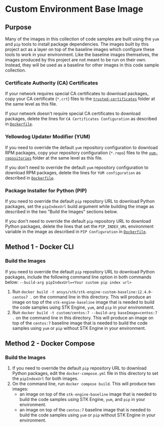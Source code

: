 # Custom Environment Base Image

## Purpose
Many of the images in this collection of code samples are built using the `yum` and `pip` tools to 
install package dependencies.  The images built by this project act as a layer on top of the baseline images which 
configure these tools to work in your environment. Like the baseline images themselves, the images produced by this 
project are not meant to be run on their own. Instead, they will be used as a baseline for other images in this 
code sample collection.

### Certificate Authority (CA) Certificates
If your network requires special CA certificates to download packages, copy your CA certificate (`*.crt`) files to the 
[`trusted-certificates`](./trusted-certificates/) folder at the same level as this file.

If your network doesn't require special CA certificates to download packages, delete the lines for
`CA Certificates Configuration` as described in [`Dockerfile`](./Dockerfile).

### Yellowdog Updater Modifier (YUM)

If you need to override the default `yum` repository configuration to download RPM packages, copy your repository 
configuration (`*.repo`) files to the [`yum-repositories`](./yum-repositories/) folder at the same level as this file.

If you don't need to override the default `yum` repository configuration to download RPM packages, delete the lines for 
`YUM configuration` as described in [`Dockerfile`](./Dockerfile).

### Package Installer for Python (PIP)

If you need to override the default `pip` repository URL to download Python packages, set 
the `pipIndexUrl` build argument while  building the image as described in the two "Build the Images" sections below.

If you don't need to override the default `pip` repository URL to download Python packages, 
delete the lines that set the `PIP_INDEX_URL` environment variable in the image 
as described in `PIP Configuration` in [`Dockerfile`](./Dockerfile).

## Method 1 - Docker CLI

### Build the Images
If you need to override the default `pip` repository URL to download Python packages, 
include the following command line option in both commands below: `--build-arg pipIndexUrl=<Your custom pip index url>`
1. Run `docker build -t ansys/stk/stk-engine-custom-baseline:12.4.0-centos7 .` on the command line in this directory.
This will produce an image on top of the `stk-engine-baseline` image that is needed to build the code samples using
STK Engine, `yum`, and `pip` in your environment.
2. Run `docker build -t custom/centos:7 --build-arg baseImage=centos:7 .` on the command line in this directory. 
This will produce an image on top of the `centos:7` baseline image that is needed to build the code samples using 
`yum` or `pip` without STK Engine in your environment.

## Method 2 - Docker Compose

### Build the Images
1. If you need to override the default `pip` repository URL to download Python packages, 
edit the `docker-compose.yml` file in this directory to set the `pipIndexUrl` for both images.
2. On the command line, run `docker compose build`. This will produce two images:
    * an image on top of the `stk-engine-baseline` image that is needed to build the code samples using 
    STK Engine, `yum`, and `pip` in your environment.
    * an image on top of the `centos:7` baseline image that is needed to build the code samples using 
    `yum` or `pip` without STK Engine in your environment.
